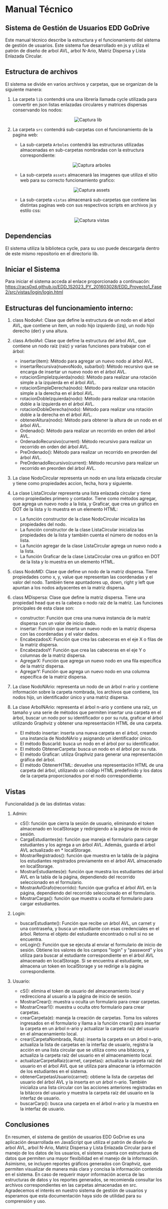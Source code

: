 # Manual Técnico

## Sistema de Gestión de Usuarios EDD GoDrive
Este manual técnico describe la estructura y el funcionamiento del sistema de gestión de usuarios. Este sistema fue desarrollado en js y utiliza el patrón de diseño de arbol AVL, arbol N-Ario, Matriz Dispersa y Lista Enlazada Circular.

## Estructura de archivos

El sistema se divide en varios archivos y carpetas, que se organizan de la siguiente manera:

1. La carpeta `lib` contendrá una una librería llamada cycle utilizada para convertir en json listas enlazadas circulares y matrices dispersas conservando los nodos:

   <p align="center">
     <img src="/EDD_Proyecto1_Fase2/Capturas/2.png" alt="Captura lib">
   </p>

2. La carpeta `src` contendrá sub-carpetas con el funcionamiento de la pagina web:
   * La sub-carpeta `Arboles` contendrá las estructuras utilizadas almacenadas en sub-carpetas nombradas con la estructura correspondiente:

     <p align="center">
       <img src="/EDD_Proyecto1_Fase2/Capturas/4.png" alt="Captura arboles">
     </p>

   * La sub-carpeta `assets` almacenará las imagenes que utiliza el sitio web para su correcto funcionamiento grafico:

     <p align="center">
       <img src="/EDD_Proyecto1_Fase2/Capturas/5.png" alt="Captura assets">
     </p>

   * La sub-carpeta `vistas` almacenará sub-carpetas que contiene las distintas paginas web con sus respectivos scripts en archivos js y estilo css:

     <p align="center">
       <img src="/EDD_Proyecto1_Fase2/Capturas/6.png" alt="Captura vistas">
     </p>

## Dependencias
El sistema utiliza la biblioteca cycle, para su uso puede descargarla dentro de este mismo repositorio en el directorio lib.

## Iniciar el Sistema
Para iniciar el sistema acceda al enlace proporcionado a continuacón: https://racs0xd.github.io/EDD_1S2023_PY_201603028/EDD_Proyecto1_Fase2/src/vistas/login/login.html

## Estructuras del funcionamiento interno:
1. class NodoAvl: Clase que define la estructura de un nodo en el árbol AVL, que contiene un item, un nodo hijo izquierdo (izq), un nodo hijo derecho (der) y una altura.
  
2. class ArbolAvl: Clase que define la estructura del árbol AVL, que contiene un nodo raíz (raiz) y varias funciones para trabajar con el árbol:
    * insertar(item): Método para agregar un nuevo nodo al árbol AVL.
    * insertarRecursiva(nuevoNodo, subarbol): Método recursivo que se encarga de insertar un nuevo nodo en el árbol AVL.
    * rotacionSimpleIzquierda(nodo): Método para realizar una rotación simple a la izquierda en el árbol AVL.
    * rotacionSimpleDerecha(nodo): Método para realizar una rotación simple a la derecha en el árbol AVL.
    * rotacionDobleIzquierda(nodo): Método para realizar una rotación doble a la izquierda en el árbol AVL.
    * rotacionDobleDerecha(nodo): Método para realizar una rotación doble a la derecha en el árbol AVL.
    * obtenerAltura(nodo): Método para obtener la altura de un nodo en el árbol AVL.
    * Ordenado(): Método para realizar un recorrido en orden del árbol AVL.
    * OrdenadoRecursivo(current): Método recursivo para realizar un recorrido en orden del árbol AVL.
    * PreOrdenado(): Método para realizar un recorrido en preorden del árbol AVL.
    * PreOrdenadoRecursivo(current): Método recursivo para realizar un recorrido en preorden del árbol AVL.

3. La clase NodoCircular representa un nodo en una lista enlazada circular y tiene como propiedades accion, fecha, hora y siguiente.

4. La clase ListaCircular representa una lista enlazada circular y tiene como propiedades primero y contador. Tiene como métodos agregar, que agrega un nuevo nodo a la lista, y Graficar, que crea un gráfico en DOT de la lista y lo muestra en un elemento HTML:
    * La función constructor de la clase NodoCircular inicializa las propiedades del nodo.
    * La función constructor de la clase ListaCircular inicializa las propiedades de la lista y también cuenta el número de nodos en la lista.
    * La función agregar de la clase ListaCircular agrega un nuevo nodo a la lista.
    * La función Graficar de la clase ListaCircular crea un gráfico en DOT de la lista y lo muestra en un elemento HTML.

5. class NodoMD: Clase que define un nodo de la matriz dispersa. Tiene propiedades como x, y, value que representan las coordenadas y el valor del nodo. También tiene apuntadores up, down, right y left que apuntan a los nodos adyacentes en la matriz dispersa.

6. class MDispersa: Clase que define la matriz dispersa. Tiene una propiedad head que es la cabeza o nodo raíz de la matriz. Las funciones principales de esta clase son:
    * constructor: Función que crea una nueva instancia de la matriz dispersa con un valor de inicio dado.
    * insertar: Función que inserta un nuevo nodo en la matriz dispersa con las coordenadas y el valor dados.
    * EncabezadosX: Función que crea las cabeceras en el eje X o filas de la matriz dispersa.
    * EncabezadosY: Función que crea las cabeceras en el eje Y o columnas de la matriz dispersa.
    * AgregarX: Función que agrega un nuevo nodo en una fila específica de la matriz dispersa.
    * AgregarY: Función que agrega un nuevo nodo en una columna específica de la matriz dispersa.

7. La clase NodoNArio: representa un nodo de un árbol n-ario y contiene información sobre la carpeta nombrada, los archivos que contiene, los nodos hijo, un identificador único y una matriz dispersa.

8. La clase ArbolNArio: representa el árbol n-ario y contiene una raíz, un tamaño y una serie de métodos que permiten insertar una carpeta en el árbol, buscar un nodo por su identificador o por su ruta, graficar el árbol utilizando Graphviz y obtener una representación HTML de una carpeta.

    * El método insertar: inserta una nueva carpeta en el árbol, creando una instancia de NodoNArio y asignando un identificador único.
    * El método BuscarId: busca un nodo en el árbol por su identificador.
    * El método ObtenerCarpeta: busca un nodo en el árbol por su ruta.
    * El método Graficar: utiliza Graphviz para generar una representación gráfica del árbol.
    * El método ObtenerHTML: devuelve una representación HTML de una carpeta del árbol, utilizando un código HTML predefinido y los datos de la carpeta proporcionados por el nodo correspondiente.

## Vistas
Funcionalidad js de las distintas vistas:
1. Admin:
    * cS(): función que cierra la sesión de usuario, eliminando el token almacenado en localStorage y redirigiendo a la página de inicio de sesión.
    * CargaEstudiantes(e): función que maneja el formulario para cargar estudiantes y los agrega a un árbol AVL. Además, guarda el árbol AVL actualizado en * localStorage.
    * MostrarRegistrados(): función que muestra en la tabla de la página los estudiantes registrados previamente en el árbol AVL almacenado en localStorage.
    * MostrarEstudiantes(e): función que muestra los estudiantes del árbol AVL en la tabla de la página, dependiendo del recorrido seleccionado en el formulario.
    * MostrarAvlGrafo(recorrido): función que grafica el árbol AVL en la página, dependiendo del recorrido seleccionado en el formulario.
    * MostrarCarga(): función que muestra u oculta el formulario para cargar estudiantes.

2. Login:
    * buscarEstudiante(): Función que recibe un árbol AVL, un carnet y una contraseña, y busca un estudiante con esas credenciales en el árbol. Retorna el objeto del estudiante encontrado o null si no se encuentra.
    * onLogin(): Función que se ejecuta al enviar el formulario de inicio de sesión. Obtiene los valores de los campos "login" y "password" y los utiliza para buscar al estudiante correspondiente en el árbol AVL almacenado en localStorage. Si se encuentra al estudiante, se almacena un token en localStorage y se redirige a la página correspondiente.

3. Usuario:
    * cS(): elimina el token de usuario del almacenamiento local y redirecciona al usuario a la página de inicio de sesión.
    * MostrarCrear(): muestra u oculta un formulario para crear carpetas.
    * MostrarCrear1(): muestra u oculta otro formulario para crear carpetas.
    * crearCarpeta(e): maneja la creación de carpetas. Toma los valores ingresados en el formulario y llama a la función crear() para insertar la carpeta en un árbol n-ario y actualizar la carpeta raíz del usuario en el almacenamiento local.
    * crear(CarpetaNombrada, Ruta): inserta la carpeta en un árbol n-ario, actualiza la lista de carpetas en la interfaz de usuario, registra la acción en una lista circular que se utiliza como una bitácora, y actualiza la carpeta raíz del usuario en el almacenamiento local.
    * actualizarCarpetaRaiz(carnet, carpetas): actualiza la carpeta raíz del usuario en el árbol AVL que se utiliza para almacenar la información de los estudiantes en el sistema.
    * obtenerCarpetasUsuario(carnet): obtiene la lista de carpetas del usuario del árbol AVL y la inserta en un árbol n-ario. También inicializa una lista circular con las acciones anteriores registradas en la bitácora del usuario y muestra la carpeta raíz del usuario en la interfaz de usuario.
    * buscarCarp(): busca una carpeta en el árbol n-ario y la muestra en la interfaz de usuario.

## Conclusiones 
En resumen, el sistema de gestión de usuarios EDD GoDrive es una aplicación desarrollada en JavaScript que utiliza el patrón de diseño de arbol AVL, arbol N-Ario, Matriz Dispersa y Lista Enlazada Circular para el manejo de los datos de los usuarios, el sistema cuenta con estructuras de datos que permiten una mayor flexibilidad en el manejo de la información. Asimismo, se incluyen reportes gráficos generados con Graphviz, que permiten visualizar de manera más clara y concisa la información contenida en el sistema. En caso de requerir mayor información acerca de las estructuras de datos y los reportes generados, se recomienda consultar los archivos correspondientes en las carpetas almacenadas en src. Agradecemos el interés en nuestro sistema de gestión de usuarios y esperamos que esta documentación haya sido de utilidad para su comprensión y uso.
